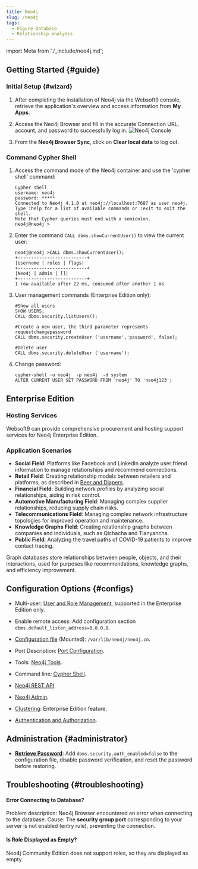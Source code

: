 ```yaml
---
title: Neo4j
slug: /neo4j
tags:
  - Figure Database
  - Relationship analysis
---
```


import Meta from './\_include/neo4j.md';

<Meta name="meta" />

## Getting Started {#guide}

### Initial Setup {#wizard}

1. After completing the installation of Neo4j via the Websoft9 console, retrieve the application's overview and access information from **My Apps**.

2. Access the Neo4j Browser and fill in the accurate Connection URL, account, and password to successfully log in.
   ![Neo4j Console](./assets/neo4j-ssui-websoft9.png)

3. From the **Neo4j Browser Sync**, click on **Clear local data** to log out.

### Command Cypher Shell

1. Access the command mode of the Neo4j container and use the 'cypher shell' command:

   ```
   Cypher shell
   username: neo4j
   password: *****
   Connected to Neo4j 4.1.0 at neo4j://localhost:7687 as user neo4j.
   Type :help for a list of available commands or :exit to exit the shell.
   Note that Cypher queries must end with a semicolon.
   neo4j@neo4j >
   ```

2. Enter the command `CALL dbms.showCurrentUser()` to view the current user:

   ```
   neo4j@neo4j >CALL dbms.showCurrentUser();
   +--------------------------+
   |Username | roles | flags|
   +--------------------------+
   |Neo4j | admin | []|
   +--------------------------+
   1 row available after 22 ms, consumed after another 1 ms
   ```

3. User management commands (Enterprise Edition only):

   ```
   #Show all users
   SHOW USERS;
   CALL dbms.security.listUsers();

   #Create a new user, the third parameter represents requestchangepassword
   CALL dbms.security.createUser ('username','password', false);

   #Delete user
   CALL dbms.security.deleteUser ('username');
   ```

4. Change password:
   ```
   cypher-shell -u neo4j  -p neo4j  -d system
   ALTER CURRENT USER SET PASSWORD FROM 'neo4j' TO 'neo4j123';
   ```

## Enterprise Edition

### Hosting Services

Websoft9 can provide comprehensive procurement and hosting support services for Neo4j Enterprise Edition.

### Application Scenarios

- **Social Field**: Platforms like Facebook and LinkedIn analyze user friend information to manage relationships and recommend connections.
- **Retail Field**: Creating relationship models between retailers and platforms, as described in [Beer and Diapers](https://book.douban.com/subject/3283973/).
- **Financial Field**: Building network profiles by analyzing social relationships, aiding in risk control.
- **Automotive Manufacturing Field**: Managing complex supplier relationships, reducing supply chain risks.
- **Telecommunications Field**: Managing complex network infrastructure topologies for improved operation and maintenance.
- **Knowledge Graphs Field**: Creating relationship graphs between companies and individuals, such as Qichacha and Tianyancha.
- **Public Field**: Analyzing the travel paths of COVID-19 patients to improve contact tracing.

Graph databases store relationships between people, objects, and their interactions, used for purposes like recommendations, knowledge graphs, and efficiency improvement.

## Configuration Options {#configs}

- Multi-user: [User and Role Management](https://neo4j.com/docs/cypher-manual/current/administration/security/users-and-roles/), supported in the Enterprise Edition only.

- Enable remote access: Add configuration section `dbms.default_listen_address=0.0.0.0`.

- [Configuration file](https://neo4j.com/docs/operations-manual/current/configuration) (Mounted): `/var/lib/neo4j/neo4j.cn`.

- Port Description: [Port Configuration](https://neo4j.com/docs/operations-manual/current/configuration/ports/).

- Tools: [Neo4j Tools](https://neo4j.com/docs/operations-manual/current/tools/).

- Command line: [Cypher Shell](https://neo4j.com/docs/operations-manual/current/tools/cypher-shell/).

- [Neo4j REST API](https://neo4j.com/docs/rest-docs/current/).

- [Neo4j Admin](https://neo4j.com/docs/operations-manual/current/tools/neo4j-admin/).

- [Clustering](https://neo4j.com/docs/operations-manual/current/clustering/): Enterprise Edition feature.

- [Authentication and Authorization](https://neo4j.com/docs/operations-manual/current/authentication-authorization/).

## Administration {#administrator}

- **[Retrieve Password](https://neo4j.com/docs/operations-manual/current/configuration/password-and-user-recovery)**: Add `dbms.security.auth_enabled=false` to the configuration file, disable password verification, and reset the password before restoring.

## Troubleshooting {#troubleshooting}

#### Error Connecting to Database?

Problem description: Neo4j Browser encountered an error when connecting to the database.
Cause: The **security group port** corresponding to your server is not enabled (entry rule), preventing the connection.

#### Is Role Displayed as Empty?

Neo4j Community Edition does not support roles, so they are displayed as empty.
